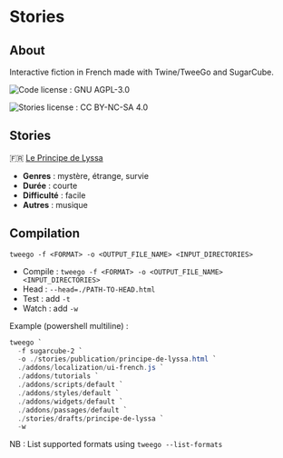 # Stories

## About

Interactive fiction in French made with Twine/TweeGo and SugarCube.

![Code license : GNU AGPL-3.0](<https://img.shields.io/badge/Code License-AGPL--3.0-blue?style=flat-square>)

![Stories license : CC BY-NC-SA 4.0](<https://img.shields.io/badge/Stories License-CC BY--NC--SA 4.0-blue?style=flat-square>)

## Stories

🇫🇷 [Le Principe de Lyssa](./stories/publication/principe-de-lyssa.html)

* **Genres** : mystère, étrange, survie
* **Durée** : courte
* **Difficulté** : facile
* **Autres** : musique

## Compilation

```shell
tweego -f <FORMAT> -o <OUTPUT_FILE_NAME> <INPUT_DIRECTORIES>
```

* Compile : `tweego -f <FORMAT> -o <OUTPUT_FILE_NAME> <INPUT_DIRECTORIES>`
* Head : `--head=./PATH-TO-HEAD.html`
* Test : add `-t`
* Watch : add `-w`

Example (powershell multiline) :

```powershell
tweego `
  -f sugarcube-2 `
  -o ./stories/publication/principe-de-lyssa.html `
  ./addons/localization/ui-french.js `
  ./addons/tutorials `
  ./addons/scripts/default `
  ./addons/styles/default `
  ./addons/widgets/default `
  ./addons/passages/default `
  ./stories/drafts/principe-de-lyssa `
  -w
```

NB : List supported formats using `tweego --list-formats`
